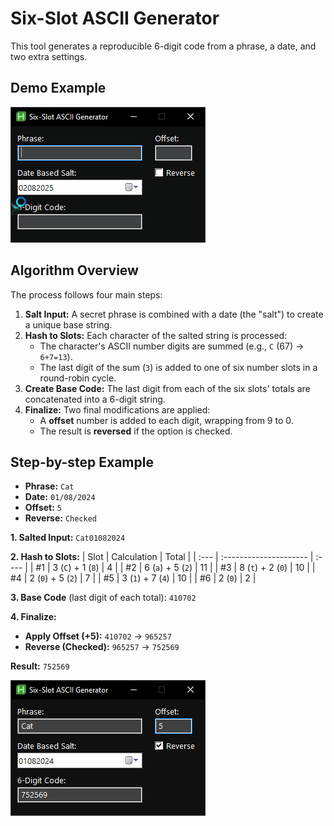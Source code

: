 # Six-Slot ASCII Generator

This tool generates a reproducible 6-digit code from a phrase, a date, and two extra settings.

## Demo Example

![](https://github.com/CrisDxyz/Six-Slot-ASCII-Generator/blob/main/img/Six-Slot.gif)

## Algorithm Overview

The process follows four main steps:

1.  **Salt Input:** A secret phrase is combined with a date (the "salt") to create a unique base string.
2.  **Hash to Slots:** Each character of the salted string is processed:
    *   The character's ASCII number digits are summed (e.g., `C` (67) → `6+7=13`).
    *   The last digit of the sum (`3`) is added to one of six number slots in a round-robin cycle.
3.  **Create Base Code:** The last digit from each of the six slots' totals are concatenated into a 6-digit string.
4.  **Finalize:** Two final modifications are applied:
    *   A **offset** number is added to each digit, wrapping from 9 to 0.
    *   The result is **reversed** if the option is checked.

## Step-by-step Example

*   **Phrase:** `Cat`
*   **Date:** `01/08/2024`
*   **Offset:** `5`
*   **Reverse:** `Checked`

**1. Salted Input:** `Cat01082024`

**2. Hash to Slots:**
| Slot | Calculation | Total |
| :--- | :--------------------- | :---- |
| #1   | 3 (`C`) + 1 (`8`)      | 4     |
| #2   | 6 (`a`) + 5 (`2`)      | 11    |
| #3   | 8 (`t`) + 2 (`0`)      | 10    |
| #4   | 2 (`0`) + 5 (`2`)      | 7     |
| #5   | 3 (`1`) + 7 (`4`)      | 10    |
| #6   | 2 (`0`)                | 2     |

**3. Base Code** (last digit of each total): `410702`

**4. Finalize:**
*   **Apply Offset (+5):** `410702` → `965257`
*   **Reverse (Checked):** `965257` → `752569`

**Result:** `752569`

![](https://github.com/CrisDxyz/Six-Slot-ASCII-Generator/blob/main/img/Six-Slot%20ASCII%20Generator%20Cat%20Example.png)
